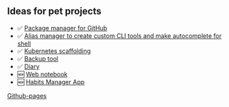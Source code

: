 ## Ideas for pet projects

- ✅ [Package manager for GitHub](./github-package-manager)
- ✅ [Alias manager to create custom CLI tools and make autocomplete for shell](./alias-manager)
- ✅ [Kubernetes scaffolding](./kubernetes-scaffolding)
- ✅ [Backup tool](./backup-tool)
- ✅ [Diary](./diary)
- 🆕 [Web notebook](./web-notebook)
- 🆕 [Habits Manager App](./habits-manager-app)

[Github-pages](https://ant1k9.github.io/pet-projects/)
